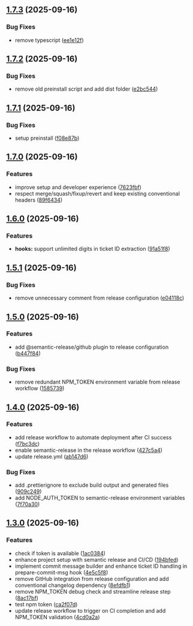 ## [1.7.3](https://github.com/volbrene/githooks/compare/v1.7.2...v1.7.3) (2025-09-16)

### Bug Fixes

* remove typescript ([ee1e12f](https://github.com/volbrene/githooks/commit/ee1e12fed30d336434d61efd31b954cdbae0e97a))

## [1.7.2](https://github.com/volbrene/githooks/compare/v1.7.1...v1.7.2) (2025-09-16)

### Bug Fixes

* remove old preinstall script and add dist folder ([e2bc544](https://github.com/volbrene/githooks/commit/e2bc544e2432270da37b4e4871ab90daf46af390))

## [1.7.1](https://github.com/volbrene/githooks/compare/v1.7.0...v1.7.1) (2025-09-16)

### Bug Fixes

* setup preinstall ([f08e87b](https://github.com/volbrene/githooks/commit/f08e87b5cdd8c4e1d2c6c6ff6b8dd6ffb570da2f))

## [1.7.0](https://github.com/volbrene/githooks/compare/v1.6.0...v1.7.0) (2025-09-16)

### Features

* improve setup and developer experience ([7623fbf](https://github.com/volbrene/githooks/commit/7623fbfb46c4b6927722a2c6930853f1e16d095d))
* respect merge/squash/fixup/revert and keep existing conventional headers ([89f6434](https://github.com/volbrene/githooks/commit/89f64349f002b1107d8e6b3e0c29b2b10f3ebe26))

## [1.6.0](https://github.com/volbrene/githooks/compare/v1.5.1...v1.6.0) (2025-09-16)

### Features

* **hooks:** support unlimited digits in ticket ID extraction ([91a51f8](https://github.com/volbrene/githooks/commit/91a51f865273e80b43cbc3260a9eee82f09c57bb))

## [1.5.1](https://github.com/volbrene/githooks/compare/v1.5.0...v1.5.1) (2025-09-16)

### Bug Fixes

* remove unnecessary comment from release configuration ([e04118c](https://github.com/volbrene/githooks/commit/e04118c4f67cc66755e5bed89ca53640941da407))

## [1.5.0](https://github.com/volbrene/githooks/compare/v1.4.0...v1.5.0) (2025-09-16)

### Features

* add @semantic-release/github plugin to release configuration ([b447f84](https://github.com/volbrene/githooks/commit/b447f84104ddda8f54812cb6c9cb31ddd4e79dba))

### Bug Fixes

* remove redundant NPM_TOKEN environment variable from release workflow ([1585739](https://github.com/volbrene/githooks/commit/1585739c2218b19f8e980efd134991d144a3e8fb))

## [1.4.0](https://github.com/volbrene/githooks/compare/v1.3.0...v1.4.0) (2025-09-16)

### Features

* add release workflow to automate deployment after CI success ([f7bc3dc](https://github.com/volbrene/githooks/commit/f7bc3dc9cced3ef5048d20080e78290c43f59ab2))
* enable semantic-release in the release workflow ([427c5a4](https://github.com/volbrene/githooks/commit/427c5a46141e05a3d15957aa82ec93d74ae3cc0b))
* update release.yml ([ab147d6](https://github.com/volbrene/githooks/commit/ab147d60ef6c000261cbfe22de6a6b20386dec42))

### Bug Fixes

* add .prettierignore to exclude build output and generated files ([909c249](https://github.com/volbrene/githooks/commit/909c249b4262d97266e27dcfc703d4324913fa54))
* add NODE_AUTH_TOKEN to semantic-release environment variables ([7f70a30](https://github.com/volbrene/githooks/commit/7f70a30cd4d7f8b976c76454841169cd2238ddb5))

## [1.3.0](https://github.com/volbrene/githooks/compare/v1.2.1...v1.3.0) (2025-09-16)

### Features

* check if token is available ([1ac0384](https://github.com/volbrene/githooks/commit/1ac038426eef8d98f2e52e13391021b116429510))
* enhance project setup with semantic release and CI/CD ([194bfed](https://github.com/volbrene/githooks/commit/194bfed01a93b69b737dc39ea4887eeea8a63b88))
* implement commit message builder and enhance ticket ID handling in prepare-commit-msg hook ([4e5c5f8](https://github.com/volbrene/githooks/commit/4e5c5f8375cbf7915a0d83326d56c45deb9a4ab0))
* remove GitHub integration from release configuration and add conventional changelog dependency ([8efdfb1](https://github.com/volbrene/githooks/commit/8efdfb159ba43ac7bc61bd56148d67b4ad1ee2fb))
* remove NPM_TOKEN debug check and streamline release step ([8ac17bf](https://github.com/volbrene/githooks/commit/8ac17bfea72c0473054dff0ddce17c41d4d04c8a))
* test npm token ([ca2f07d](https://github.com/volbrene/githooks/commit/ca2f07df4f16afdbb4b73e97a809bd8c20ef3862))
* update release workflow to trigger on CI completion and add NPM_TOKEN validation ([4cd0a2a](https://github.com/volbrene/githooks/commit/4cd0a2abb331ad2300984fa79aef0b753b58a652))
